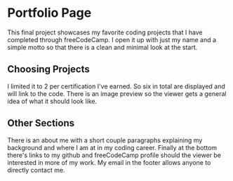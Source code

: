 # Portfolio Page
This final project showcases my favorite coding projects that I have completed through freeCodeCamp. I open it up with just my name and a simple motto so that there is a clean and minimal look at the start.

## Choosing Projects
I limited it to 2 per certification I've earned. So six in total are displayed and will link to the code. There is an image preview so the viewer gets a general idea of what it should look like.

## Other Sections
There is an about me with a short couple paragraphs explaining my background and where I am at in my coding career. Finally at the bottom there's links to my github and freeCodeCamp profile should the viewer be interested in more of my work. My email in the footer allows anyone to directly contact me.